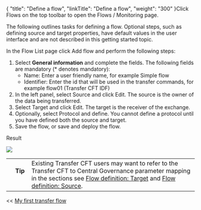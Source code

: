 {
    "title": "Define a flow",
    "linkTitle": "Define a flow",
    "weight": "300"
}Click <span class="bold_in_para">Flows </span>on the top toolbar to open the<span class="bold_in_para"> Flows / Monitoring </span>page.

The following outlines tasks for defining a flow. Optional steps, such as defining source and target properties, have default values in the user interface and are not described in this getting started topic.

In the <span class="bold_in_para">Flow List</span> page click <span class="bold_in_para">Add flow</span> and perform the following steps:

1.  Select **General information** and complete the fields. The following fields are mandatory (\* denotes mandatory):
    -   Name: Enter a user friendly name, for example <span class="bold_in_para">Simple flow</span>
    -   Identifier: Enter the id that will be used in the transfer commands, for example <span class="bold_in_para">flow01 </span>(Transfer CFT IDF)
2.  In the left panel, select <span class="bold_in_para">Source </span>and click <span class="bold_in_para">Edit</span>. The source is the owner of the data being transferred.
3.  Select <span class="bold_in_para">Target </span>and click <span class="bold_in_para">Edit</span>. The target is the receiver of the exchange.
4.  Optionally, select Protocol and define. You cannot define a protocol until you have defined both the source and target.
5.  Save the flow, or save and deploy the flow.

Result

<img src="/Images/TransferCFT/new_flow_cg_w_store.png" class="maxWidth" />

<table>
   <tbody>
      <tr>
         <td>         </td>
         <td><span><strong>Tip  </strong></span>         </td>
         <td>Existing <span class="mc-variable axway_variables.Component_Short_Name variable">Transfer CFT</span> users may want to refer to the Transfer CFT to <span class="mc-variable Primary.CG or_UM variable">Central Governance</span> parameter mapping in the sections see <a href="../r_flow_target">Flow definition: Target</a> and <a href="../r_flow_source">Flow definition: Source</a>.         </td>
      </tr>
   </tbody>
</table>

<span class="bold_in_para">&lt;&lt; </span><a href="../../" class="bold_in_para MCXref xref xrefbold_in_para">My first transfer flow</a>
